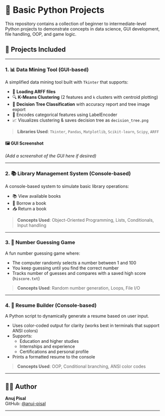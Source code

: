 # 🐍 Basic Python Projects

This repository contains a collection of beginner to intermediate-level Python projects to demonstrate concepts in data science, GUI development, file handling, OOP, and game logic.

## 📂 Projects Included

---

### 1. 📊 Data Mining Tool (GUI-based)

A simplified data mining tool built with `Tkinter` that supports:

- 📁 **Loading ARFF files**  
- 🔍 **K-Means Clustering** (2 features and `k` clusters with centroid plotting)  
- 🌳 **Decision Tree Classification** with accuracy report and tree image export  
- 🧠 Encodes categorical features using LabelEncoder  
- 📈 Visualizes clustering & saves decision tree as `decision_tree.png`

> **Libraries Used**: `Tkinter`, `Pandas`, `Matplotlib`, `Scikit-learn`, `Scipy`, `ARFF`

#### 🖼️ GUI Screenshot
*(Add a screenshot of the GUI here if desired)*

---

### 2. 📚 Library Management System (Console-based)

A console-based system to simulate basic library operations:

- 📚 View available books  
- 📖 Borrow a book  
- 📥 Return a book  

> **Concepts Used**: Object-Oriented Programming, Lists, Conditionals, Input handling

---

### 3. 🎯 Number Guessing Game

A fun number guessing game where:

- The computer randomly selects a number between 1 and 100  
- You keep guessing until you find the correct number  
- Tracks number of guesses and compares with a saved high score (`hiscore.txt`)

> **Concepts Used**: Random number generation, Loops, File I/O

---

### 4. 🧾 Resume Builder (Console-based)

A Python script to dynamically generate a resume based on user input.

- Uses color-coded output for clarity (works best in terminals that support ANSI colors)
- Supports:
  - Education and higher studies
  - Internships and experience
  - Certifications and personal profile
- Prints a formatted resume to the console

> **Concepts Used**: OOP, Conditional branching, ANSI color codes

---

## 👨‍💻 Author

**Anuj Pisal**  
GitHub: [@anuj-pisal](https://github.com/anuj-pisal)

---


